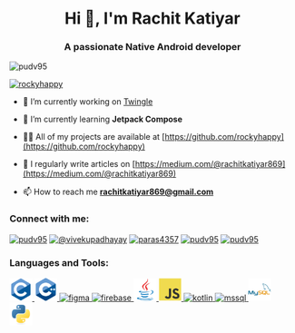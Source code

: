 <h1 align="center">Hi 👋, I'm Rachit Katiyar</h1>
<h3 align="center">A passionate Native Android developer</h3>
<p align="left"> <img src="https://komarev.com/ghpvc/?username=rockyhappy&label=Profile%20views&color=0e75b6&style=flat" alt="pudv95" /> </p>

<p align="left"> <a href="https://github.com/ryo-ma/github-profile-trophy"><img src="https://github-profile-trophy.vercel.app/?username=rockyhappy" alt="rockyhappy" /></a> </p>

- 🔭 I’m currently working on [Twingle](https://github.com/rockyhappy/social)

- 🌱 I’m currently learning **Jetpack Compose**

- 👨‍💻 All of my projects are available at [https://github.com/rockyhappy](https://github.com/rockyhappy)

- 📝 I regularly write articles on [https://medium.com/@rachitkatiyar869](https://medium.com/@rachitkatiyar869)

- 📫 How to reach me **rachitkatiyar869@gmail.com**

<h3 align="left">Connect with me:</h3>
<p align="left">

<a href="https://www.linkedin.com/in/rachit-katiyar-800378275/" target="blank"><img align="center" src="https://raw.githubusercontent.com/rahuldkjain/github-profile-readme-generator/master/src/images/icons/Social/linked-in-alt.svg" alt="pudv95" height="30" width="40" /></a>
<a href="https://medium.com/@rachitkatiyar869" target="blank"><img align="center" src="https://raw.githubusercontent.com/rahuldkjain/github-profile-readme-generator/master/src/images/icons/Social/medium.svg" alt="@vivekupadhayay" height="30" width="40" /></a>
<a href="https://www.codechef.com/users/rockyhappy" target="blank"><img align="center" src="https://cdn.jsdelivr.net/npm/simple-icons@3.1.0/icons/codechef.svg" alt="paras4357" height="30" width="40" /></a>
<a href="https://codeforces.com/profile/rockyhappy" target="blank"><img align="center" src="https://raw.githubusercontent.com/rahuldkjain/github-profile-readme-generator/master/src/images/icons/Social/codeforces.svg" alt="pudv95" height="30" width="40" /></a>
<a href="https://www.leetcode.com/rockyhappy" target="blank"><img align="center" src="https://raw.githubusercontent.com/rahuldkjain/github-profile-readme-generator/master/src/images/icons/Social/leet-code.svg" alt="pudv95" height="30" width="40" /></a>
</p>

<h3 align="left">Languages and Tools:</h3>
<p align="left"> <a href="https://www.cprogramming.com/" target="_blank" rel="noreferrer"> <img src="https://raw.githubusercontent.com/devicons/devicon/master/icons/c/c-original.svg" alt="c" width="40" height="40"/> </a> <a href="https://www.w3schools.com/cpp/" target="_blank" rel="noreferrer"> <img src="https://raw.githubusercontent.com/devicons/devicon/master/icons/cplusplus/cplusplus-original.svg" alt="cplusplus" width="40" height="40"/> </a> <a href="https://www.figma.com/" target="_blank" rel="noreferrer"> <img src="https://www.vectorlogo.zone/logos/figma/figma-icon.svg" alt="figma" width="40" height="40"/> </a> <a href="https://firebase.google.com/" target="_blank" rel="noreferrer"> <img src="https://www.vectorlogo.zone/logos/firebase/firebase-icon.svg" alt="firebase" width="40" height="40"/> </a> <a href="https://www.java.com" target="_blank" rel="noreferrer"> <img src="https://raw.githubusercontent.com/devicons/devicon/master/icons/java/java-original.svg" alt="java" width="40" height="40"/> </a> <a href="https://developer.mozilla.org/en-US/docs/Web/JavaScript" target="_blank" rel="noreferrer"> <img src="https://raw.githubusercontent.com/devicons/devicon/master/icons/javascript/javascript-original.svg" alt="javascript" width="40" height="40"/> </a> <a href="https://kotlinlang.org" target="_blank" rel="noreferrer"> <img src="https://www.vectorlogo.zone/logos/kotlinlang/kotlinlang-icon.svg" alt="kotlin" width="40" height="40"/> </a> <a href="https://www.microsoft.com/en-us/sql-server" target="_blank" rel="noreferrer"> <img src="https://www.svgrepo.com/show/303229/microsoft-sql-server-logo.svg" alt="mssql" width="40" height="40"/> </a> <a href="https://www.mysql.com/" target="_blank" rel="noreferrer"> <img src="https://raw.githubusercontent.com/devicons/devicon/master/icons/mysql/mysql-original-wordmark.svg" alt="mysql" width="40" height="40"/> </a> <a href="https://www.python.org" target="_blank" rel="noreferrer"> <img src="https://raw.githubusercontent.com/devicons/devicon/master/icons/python/python-original.svg" alt="python" width="40" height="40"/> </a> </p>
